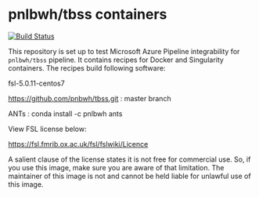 # pnlbwh/tbss containers

[![Build Status](https://dev.azure.com/tbillah/tbssDemo/_apis/build/status/(2019-08-16%2023%3A31%3A03)%20tashrifbillah.tbss_containers%20(1)?branchName=master)](https://dev.azure.com/tbillah/tbssDemo/_build/latest?definitionId=4&branchName=master)

This repository is set up to test Microsoft Azure Pipeline integrability for `pnlbwh/tbss` pipeline. It contains recipes for Docker and Singularity containers. The recipes build following software:

fsl-5.0.11-centos7

https://github.com/pnbwh/tbss.git : master branch

ANTs : conda install -c pnlbwh ants

View FSL license below:

https://fsl.fmrib.ox.ac.uk/fsl/fslwiki/Licence

A salient clause of the license states it is not free for commercial use. So, if you use this image, make sure you are aware of that limitation. The maintainer of this image is not and cannot be held liable for unlawful use of this image.

